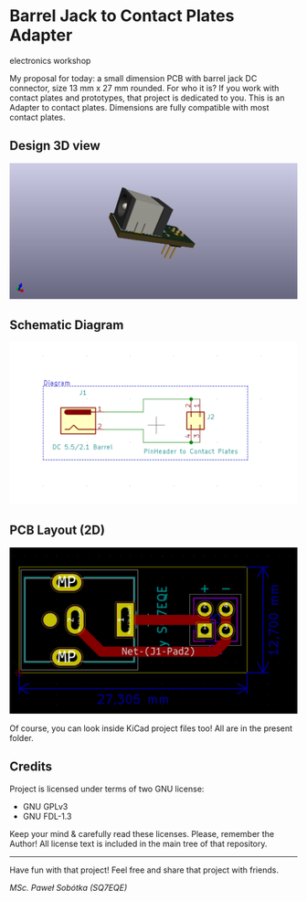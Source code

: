 # Barrel Jack to Contact Plates Adapter
electronics workshop

My proposal for today: a small dimension PCB with barrel jack DC connector, size 13 mm x 27 mm rounded. For who it is? If you work with contact plates and prototypes, that project is dedicated to you. This is an Adapter to contact plates. Dimensions are fully compatible with most contact plates. 
 
## Design 3D view

![pict. 1](https://github.com/majsterklepka/lab1/raw/master/barrel-jack-to-pcb/drawings/barrel-jack-to-pcb.png "Barrel Jack to Contact Plates Adapter 3D View")

## Schematic Diagram

![pict. 2](https://github.com/majsterklepka/lab1/raw/master/barrel-jack-to-pcb/drawings/barrel-jack-to-pcb-diagram.png "Barrel Jack to Contact Plates Adapter Schematic Diagram")

## PCB Layout (2D)

![pict. 3]( https://github.com/majsterklepka/lab1/raw/master/barrel-jack-to-pcb/drawings/barrel-jack-to-pcb-brd.png "Barrel Jack to Contact Plates Adapter PCB 2D View")

Of course, you can look inside KiCad project files too! All are in the present folder.

## Credits

Project is licensed under terms of two GNU license:

- GNU GPLv3
- GNU FDL-1.3

Keep your mind & carefully read these licenses. Please, remember the Author! All license text is included in the main tree of that repository. 

- - - 

Have fun with that project! Feel free and share that project with friends.

_MSc. Paweł Sobótka (SQ7EQE)_
